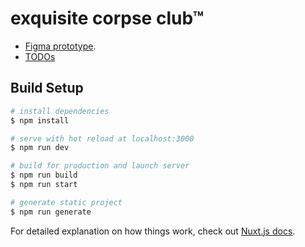 # exquisite corpse club™

- [Figma prototype](https://www.figma.com/file/RNg8lCVQnMU5HAeYxu03UT/Exquisite-Corpse-Club?node-id=0%3A1).
- [TODOs](https://trello.com/b/JmK3HtwP/exquisite-corpse-club™)

## Build Setup

```bash
# install dependencies
$ npm install

# serve with hot reload at localhost:3000
$ npm run dev

# build for production and launch server
$ npm run build
$ npm run start

# generate static project
$ npm run generate
```

For detailed explanation on how things work, check out [Nuxt.js docs](https://nuxtjs.org).
